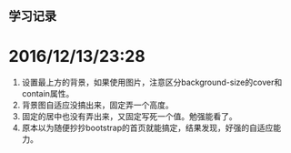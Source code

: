 ## 学习记录
# 2016/12/13/23:28
1. 设置最上方的背景，如果使用图片，注意区分background-size的cover和contain属性。    
2. 背景图自适应没搞出来，固定弄一个高度。
3. 固定的居中也没有弄出来，又固定写死一个值。勉强能看了。
4. 原本以为随便抄抄bootstrap的首页就能搞定，结果发现，好强的自适应能力。


